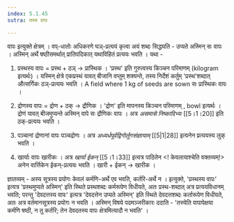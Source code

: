 ```yaml
---
index: 5.1.45
sutra: तस्य वापः

---
```

वापः इत्युक्ते क्षेत्रम् । वप्-धातोः अधिकरणे घञ्-प्रत्ययं कृत्वा अयं शब्दः सिद्ध्यति - उप्यते अस्मिन् सः वापः । अस्मिन् अर्थे षष्ठीसमर्थात् प्रातिपदिकात् यथाविहितं प्रत्ययः भवति । यथा -



1. प्रस्थस्य वापः = प्रस्थ + ठञ् → प्रास्थिक । 'प्रस्थ' इति गुरुत्वस्य किञ्चन परिमाणम् (kilogram इत्यर्थः) । यस्मिन् क्षेत्रे एकप्रस्थं यावत् बीजानि वप्तुम् शक्यन्ते, तस्य निर्देशं कर्तुम् 'प्रस्थ'शब्दात् औत्सर्गिकः ठञ्-प्रत्ययः भवति ।    A field where 1 kg of seeds are sown सः प्रास्थिकः वापः ।      



2. द्रोणस्य वापः = द्रोण + ठक् → द्रौणिक । 'द्रोण' इति मापनस्य किञ्चन परिमाणम् , bowl इत्यर्थः । द्रोणं यावत् बीजमुप्यन्ते अस्मिन् वापे सः द्रौणिकः वापः । अत्र _असमासे निष्कादिभ्यः_ [[5।1।20]] इति ठक्-प्रत्ययः भवति । 



3. पञ्चानां द्रोणानां वापः पञ्चद्रोणः । अत्र _अध्यर्धपूर्वद्विगोर्लुगसंज्ञायाम्_ [[5|1|28]] इत्यनेन प्रत्ययस्य लुक् भवति । 



4. खार्याः वापः खारीकः । अत्र _खार्या ईकन्_ [[5।1।33]] इत्यत्र पाठितेन <! केवलायाश्चेति वक्तव्यम्!> अनेन वार्त्तिकेन ईकन्-प्रत्ययः भवति । खारी + ईकन् → खारीक । 



ज्ञातव्यम् - अस्य सूत्रस्य प्रयोगः केवलं कर्मणि-अर्थे एव भवति, कर्तरि-अर्थे न । इत्युक्ते,  'प्रस्थस्य वापः' इत्यत्र 'प्रस्थमुप्यते अस्मिन्' इति स्थिते प्रस्थशब्दः कर्मरूपेण विधीयते, अतः प्रस्थ-शब्दात् अत्र प्रत्ययविधानम् भवति;  परन्तु 'देवदत्तस्य वापः' इत्यत्र 'देवदत्तेन उप्यते अस्मिन्' इति स्थिते देवदत्तशब्दः कर्तारूपेण विधीयते, अतः अत्र वर्तमानसूत्रस्य प्रयोगः न भवति ।                  अस्मिन् विषये पदमञ्जरीकारः ददाति - 'तस्येति वापापेक्षया कर्मणि षष्ठी, न तु कर्तरि;  तेन देवदतस्य वापः क्षेत्रमित्यादौ न भवति' ।    

